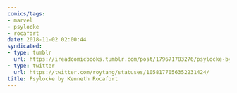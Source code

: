 ```yaml
---
comics/tags:
- marvel
- psylocke
- rocafort
date: 2018-11-02 02:00:44
syndicated:
- type: tumblr
  url: https://ireadcomicbooks.tumblr.com/post/179671783276/psylocke-by-kenneth-rocafort
- type: twitter
  url: https://twitter.com/roytang/statuses/1058177056352231424/
title: Psylocke by Kenneth Rocafort
---
```


